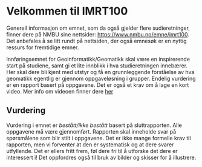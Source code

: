 # Velkommen til IMRT100

Generell informasjon om emnet, som da også gjelder flere sudieretninger, finner dere på NMBU sine nettsider: https://www.nmbu.no/emne/imrt100. 
Det anbefales å se litt rundt på nettsiden, der også emnesøk er en nyttig ressurs for fremtidige emner.  

Innføringsemnet for Geoinformatikk/Geomatikk skal være en inspirerende start på studiene, samt gi et lite innblikk i hva studieretningen innebærer. Her skal dere bli kjent med utstyr og få en grunnleggende forståelse av hva geomatikk egentlig er gjennom oppgaveløsning i grupper. Endelig vurdering er en rapport basert på oppgavene. Det er også et krav om å lage en kort video. Mer info om videoen finner dere [her](oppgaver/video_intro.md)


## Vurdering

Vurdering i emnet er *bestått/ikke bestått* basert på sluttrapporten. Alle oppgavene må være gjennomført. Rapporten skal inneholde svar på spørsmålene som blir stilt i oppgavene.  Det er ikke mange formelle krav til rapporten, men vi forventer at den er systematisk og at dere svarer utfyllende. Det er ellers fritt frem, føl dere fri til å utforske det dere er interessert i! Det oppfordres også til bruk av bilder og skisser for å illustrere.

